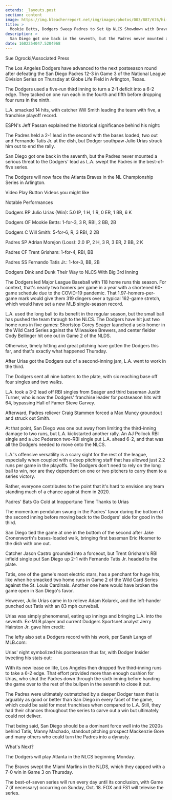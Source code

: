 ```yaml
--- 
extends: _layouts.post 
section: content 
image: https://img.bleacherreport.net/img/images/photos/003/887/676/hi-res-a75bbe23d6278ffc1e289cf9b5453c5f_crop_exact.jpg?w=1200&h=1200&q=75 
title: > 
  Mookie Betts, Dodgers Sweep Padres to Set Up NLCS Showdown with Braves 
description: > 
  San Diego got one back in the seventh, but the Padres never mounted a serious threat to the Dodgers' lead as L.A. swept the Padres in the best-of-five series.The Dodgers will now face the Atlanta Braves in the NL Championship Series in Arlington.After Urias got the Dodgers out of a second-inning jam, L.A. went to work in the third.At that point, San Diego was one out away from limiting the third-inning damage to two runs, but L.A. kickstarted another rally.Catcher Jason Castro grounded into a forceout, but Trent Grisham's RBI infield single put San Diego up 2-1 with Fernando Tatis Jr. headed to the plate. 
date: 1602254047.5204968 
--- 
```

Sue Ogrocki/Associated Press

The Los Angeles Dodgers have advanced to the next postseason round after defeating the San Diego Padres 12-3 in Game 3 of the National League Division Series on Thursday at Globe Life Field in Arlington, Texas.

The Dodgers used a five-run third inning to turn a 2-1 deficit into a 6-2 edge. They tacked on one run each in the fourth and fifth before dropping four runs in the ninth.

L.A. smacked 14 hits, with catcher Will Smith leading the team with five, a franchise playoff record.

ESPN's Jeff Passan explained the historical significance behind his night:

The Padres held a 2-1 lead in the second with the bases loaded, two out and Fernando Tatis Jr. at the dish, but Dodger southpaw Julio Urias struck him out to end the rally.

San Diego got one back in the seventh, but the Padres never mounted a serious threat to the Dodgers' lead as L.A. swept the Padres in the best-of-five series.

The Dodgers will now face the Atlanta Braves in the NL Championship Series in Arlington.

Video Play Button Videos you might like

Notable Performances

Dodgers RP Julio Urias (Win): 5.0 IP, 1 H, 1 R, 0 ER, 1 BB, 6 K

Dodgers OF Mookie Betts: 1-for-3, 3 R, RBI, 2 BB, 2B

Dodgers C Will Smith: 5-for-6, R, 3 RBI, 2 2B

Padres SP Adrian Morejon (Loss): 2.0 IP, 2 H, 3 R, 3 ER, 2 BB, 2 K

Padres CF Trent Grisham: 1-for-4, RBI, BB

Padres SS Fernando Tatis Jr.: 1-for-3, BB, 2B

Dodgers Dink and Dunk Their Way to NLCS With Big 3rd Inning

The Dodgers led Major League Baseball with 118 home runs this season. For context, that's nearly two homers per game in a year with a shortened 60-game schedule due to the COVID-19 pandemic. That 1.97-homers-per-game mark would give them 319 dingers over a typical 162-game stretch, which would have set a new MLB single-season record.

L.A. used the long ball to its benefit in the regular season, but the small ball has pushed the team through to the NLCS. The Dodgers have hit just two home runs in five games: Shortstop Corey Seager launched a solo homer in the Wild Card Series against the Milwaukee Brewers, and center fielder Cody Bellinger hit one out in Game 2 of the NLDS.

Otherwise, timely hitting and great pitching have gotten the Dodgers this far, and that's exactly what happened Thursday.

After Urias got the Dodgers out of a second-inning jam, L.A. went to work in the third.

The Dodgers sent all nine batters to the plate, with six reaching base off four singles and two walks.

L.A. took a 3-2 lead off RBI singles from Seager and third baseman Justin Turner, who is now the Dodgers' franchise leader for postseason hits with 64, bypassing Hall of Famer Steve Garvey.

Afterward, Padres reliever Craig Stammen forced a Max Muncy groundout and struck out Smith.

At that point, San Diego was one out away from limiting the third-inning damage to two runs, but L.A. kickstarted another rally. An AJ Pollock RBI single and a Joc Pederson two-RBI single put L.A. ahead 6-2, and that was all the Dodgers needed to move onto the NLCS.

L.A.'s offensive versatility is a scary sight for the rest of the league, especially when coupled with a deep pitching staff that has allowed just 2.2 runs per game in the playoffs. The Dodgers don't need to rely on the long ball to win, nor are they dependent on one or two pitchers to carry them to a series victory.

Rather, everyone contributes to the point that it's hard to envision any team standing much of a chance against them in 2020.

Padres' Bats Go Cold at Inopportune Time Thanks to Urias

The momentum pendulum swung in the Padres' favor during the bottom of the second inning before moving back to the Dodgers' side for good in the third.

San Diego tied the game at one in the bottom of the second after Jake Cronenworth's bases-loaded walk, bringing first baseman Eric Hosmer to the dish with one out.

Catcher Jason Castro grounded into a forceout, but Trent Grisham's RBI infield single put San Diego up 2-1 with Fernando Tatis Jr. headed to the plate.

Tatis, one of the game's most electric stars, has a penchant for huge hits, like when he smacked two home runs in Game 2 of the Wild Card Series against the St. Louis Cardinals. Another one here would have broken the game open in San Diego's favor.

However, Julio Urias came in to relieve Adam Kolarek, and the left-hander punched out Tatis with an 83 mph curveball.

Urias was simply phenomenal, eating up innings and bringing L.A. into the seventh. Ex-MLB player and current Dodgers Sportsnet analyst Jerry Hairston Jr. gave him credit:

The lefty also set a Dodgers record with his work, per Sarah Langs of MLB.com:

Urias' night symbolized his postseason thus far, with Dodger Insider tweeting his stats out:

With its new lease on life, Los Angeles then dropped five third-inning runs to take a 6-2 edge. That effort provided more than enough cushion for Urias, who shut the Padres down through the sixth inning before handing the game over to the rest of the bullpen in the seventh to close it out.

The Padres were ultimately outmatched by a deeper Dodger team that is arguably as good or better than San Diego in every facet of the game, which could be said for most franchises when compared to L.A. Still, they had their chances throughout the series to carve out a win but ultimately could not deliver.

That being said, San Diego should be a dominant force well into the 2020s behind Tatis, Manny Machado, standout pitching prospect Mackenzie Gore and many others who could turn the Padres into a dynasty.

What's Next?

The Dodgers will play Atlanta in the NLCS beginning Monday.

The Braves swept the Miami Marlins in the NLDS, which they capped with a 7-0 win in Game 3 on Thursday.

The best-of-seven series will run every day until its conclusion, with Game 7 (if necessary) occurring on Sunday, Oct. 18. FOX and FS1 will televise the series.